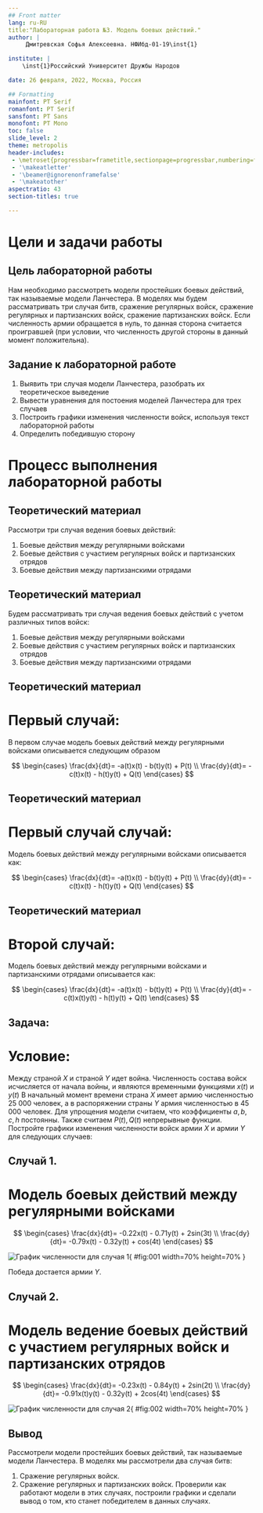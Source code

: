 ```yaml
---
## Front matter
lang: ru-RU
title:"Лабораторная работа №3. Модель боевых действий."
author: |
	 Дмитревская Софья Алексеевна. НФИбд-01-19\inst{1}

institute: |
	\inst{1}Российский Университет Дружбы Народов

date: 26 февраля, 2022, Москва, Россия

## Formatting
mainfont: PT Serif
romanfont: PT Serif
sansfont: PT Sans
monofont: PT Mono
toc: false
slide_level: 2
theme: metropolis
header-includes: 
 - \metroset{progressbar=frametitle,sectionpage=progressbar,numbering=fraction}
 - '\makeatletter'
 - '\beamer@ignorenonframefalse'
 - '\makeatother'
aspectratio: 43
section-titles: true

---
```


# Цели и задачи работы

## Цель лабораторной работы
Нам необходимо рассмотреть модели простейших боевых действий, так называемые модели Ланчестера. 
В моделях мы будем рассматривать три случая битв, сражение регулярных войск, сражение регулярных и партизанских войск, сражение партизанских войск.
Если численность армии обращается в нуль, то данная сторона считается проигравшей (при условии, что численность другой стороны в данный момент положительна). 

## Задание к лабораторной работе
1. Выявить три случая модели Ланчестера, разобрать их теоретическое выведение
2. Вывести уравнения для постоения моделей Ланчестера для трех случаев
3. Построить графики изменения численности войск, используя текст лабораторной работы
4. Определить победившую сторону

# Процесс выполнения лабораторной работы

## Теоретический материал 

Рассмотри три случая ведения боевых действий: 

1. Боевые действия между регулярными войсками
2. Боевые действия с участием регулярных войск и партизанских отрядов
3. Боевые действия между партизанскими отрядами 

## Теоретический материал 

Будем рассматривать три случая ведения боевых действий с учетом различных типов войск: 
1. Боевые действия между регулярными войсками 
2. Боевые действия с участием регулярных войск и партизанских отрядов 
3. Боевые действия между партизанскими отрядами 

## Теоретический материал 
# Первый случай:
В первом случае модель боевых действий между регулярными войсками описывается следующим образом

$$
 \begin{cases}
	\frac{dx}{dt}= -a(t)x(t) - b(t)y(t) + P(t)
	\\   
	\frac{dy}{dt}= -c(t)x(t) - h(t)y(t) + Q(t)
 \end{cases}
$$


## Теоретический материал 
# Первый случай случай:
Модель боевых действий между регулярными войсками описывается как:

$$
 \begin{cases}
	\frac{dx}{dt}= -a(t)x(t) - b(t)y(t) + P(t)
	\\   
	\frac{dy}{dt}= -c(t)x(t) - h(t)y(t) + Q(t)
 \end{cases}
$$

## Теоретический материал 
# Второй случай:
Модель боевых действий между регулярными войсками и партизанскими отрядами описывается как:

$$
 \begin{cases}
	\frac{dx}{dt}= -a(t)x(t) - b(t)y(t) + P(t)
	\\   
	\frac{dy}{dt}= -c(t)x(t)y(t) - h(t)y(t) + Q(t)
 \end{cases}
$$


## Задача:
# Условие:

Между страной $X$ и страной $Y$ идет война. Численность состава войск исчисляется от начала войны, и являются временными функциями $x(t)$ и $y(t)$
В начальный момент времени страна $X$ имеет армию численностью 25 000 человек, а в распоряжении страны $Y$  армия численностью в 45 000 человек.
Для упрощения модели считаем, что коэффициенты $a, b, c, h$ постоянны. 
Также считаем $P(t), Q(t)$ непрерывные функции.
Постройте графики изменения численности войск армии $X$ и армии $Y$ для следующих случаев:


## Случай 1. 
# Модель боевых действий между регулярными войсками

$$
 \begin{cases}
	\frac{dx}{dt}= -0.22x(t) - 0.71y(t) + 2sin(3t)
	\\   
	\frac{dy}{dt}= -0.79x(t) - 0.32y(t) + cos(4t)
 \end{cases}
$$

![График численности для случая 1](image/03.jpg){ #fig:001 width=70% height=70% }

Победа достается армии $Y$.


## Случай 2. 
# Модель ведение боевых действий с участием регулярных войск и партизанских отрядов

$$
 \begin{cases}
	\frac{dx}{dt}= -0.23x(t) - 0.84y(t) + 2sin(2t)
	\\   
	\frac{dy}{dt}= -0.91x(t)y(t) - 0.32y(t) + 2cos(4t)
 \end{cases}
$$

![График численности для случая 2](image/04.jpg){ #fig:002 width=70% height=70% }


## Вывод

Рассмотрели модели простейших боевых действий, так называемые модели Ланчестера. 
В моделях мы рассмотрели два случая битв: 
1. Сражение регулярных войск.
2. Сражение регулярных и партизанских войск.
Проверили как работают модели в этих случаях, построили графики и сделали вывод о том, кто станет победителем в данных случаях.
